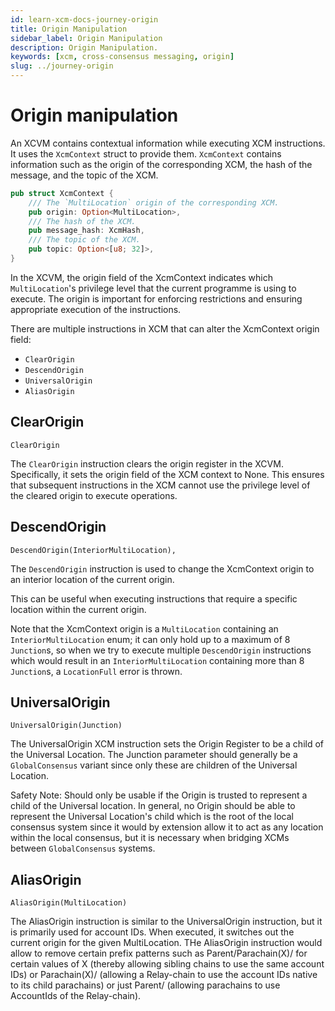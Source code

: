 ```yaml
---
id: learn-xcm-docs-journey-origin
title: Origin Manipulation
sidebar_label: Origin Manipulation
description: Origin Manipulation.
keywords: [xcm, cross-consensus messaging, origin]
slug: ../journey-origin
---
```


# Origin manipulation

An XCVM contains contextual information while executing XCM instructions. It uses the `XcmContext`
struct to provide them. `XcmContext` contains information such as the origin of the corresponding
XCM, the hash of the message, and the topic of the XCM.

```rust
pub struct XcmContext {
	/// The `MultiLocation` origin of the corresponding XCM.
	pub origin: Option<MultiLocation>,
	/// The hash of the XCM.
	pub message_hash: XcmHash,
	/// The topic of the XCM.
	pub topic: Option<[u8; 32]>,
}
```

In the XCVM, the origin field of the XcmContext indicates which `MultiLocation`'s privilege level
that the current programme is using to execute. The origin is important for enforcing restrictions
and ensuring appropriate execution of the instructions.

There are multiple instructions in XCM that can alter the XcmContext origin field:

- `ClearOrigin`
- `DescendOrigin`
- `UniversalOrigin`
- `AliasOrigin`

## ClearOrigin

```rust,noplayground
ClearOrigin
```

The `ClearOrigin` instruction clears the origin register in the XCVM. Specifically, it sets the
origin field of the XCM context to None. This ensures that subsequent instructions in the XCM cannot
use the privilege level of the cleared origin to execute operations.

## DescendOrigin

```rust,noplayground
DescendOrigin(InteriorMultiLocation),
```

The `DescendOrigin` instruction is used to change the XcmContext origin to an interior location of
the current origin.

This can be useful when executing instructions that require a specific location within the current
origin.

Note that the XcmContext origin is a `MultiLocation` containing an `InteriorMultiLocation` enum; it
can only hold up to a maximum of 8 `Junction`s, so when we try to execute multiple `DescendOrigin`
instructions which would result in an `InteriorMultiLocation` containing more than 8 `Junction`s, a
`LocationFull` error is thrown.

## UniversalOrigin

```rust,noplayground
UniversalOrigin(Junction)
```

The UniversalOrigin XCM instruction sets the Origin Register to be a child of the Universal
Location. The Junction parameter should generally be a `GlobalConsensus` variant since only these
are children of the Universal Location.

Safety Note: Should only be usable if the Origin is trusted to represent a child of the Universal
location. In general, no Origin should be able to represent the Universal Location's child which is
the root of the local consensus system since it would by extension allow it to act as any location
within the local consensus, but it is necessary when bridging XCMs between `GlobalConsensus`
systems.

## AliasOrigin

```rust,noplayground
AliasOrigin(MultiLocation)
```

The AliasOrigin instruction is similar to the UniversalOrigin instruction, but it is primarily used
for account IDs. When executed, it switches out the current origin for the given MultiLocation. THe
AliasOrigin instruction would allow to remove certain prefix patterns such as Parent/Parachain(X)/
for certain values of X (thereby allowing sibling chains to use the same account IDs) or
Parachain(X)/ (allowing a Relay-chain to use the account IDs native to its child parachains) or just
Parent/ (allowing parachains to use AccountIds of the Relay-chain).
